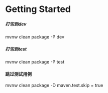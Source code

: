 # Getting Started

##### 打包到dev
mvnw clean package -P dev
##### 打包到test
mvnw clean package -P test

#### 跳过测试用例 
mvnw clean package -D maven.test.skip = true